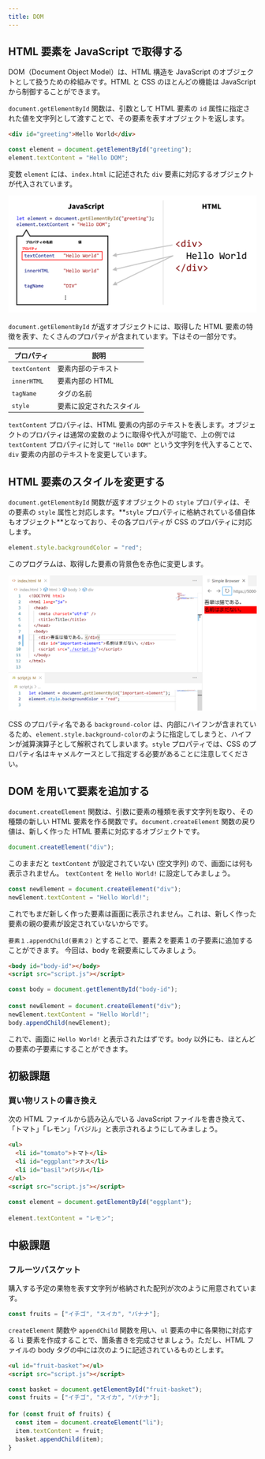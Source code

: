 ```yaml
---
title: DOM
---
```


## <Term type="html">HTML</Term> 要素を <Term type="javascript">JavaScript</Term> で取得する

<p><Term strong type="dom">DOM</Term>（Document Object Model）は、<Term type="html">HTML</Term> 構造を <Term type="javascript">JavaScript</Term> の<Term type="javascriptObject">オブジェクト</Term>として扱うための枠組みです。<Term type="html">HTML</Term> と <Term type="css">CSS</Term> のほとんどの機能は <Term type="javascript">JavaScript</Term> から制御することができます。</p>

`document.getElementById` <Term type="javascriptFunction">関数</Term>は、<Term type="javascriptParameter">引数</Term>として <Term type="element">HTML 要素</Term>の `id` <Term type="attribute">属性</Term>に指定された値を<Term type="javascriptString">文字列</Term>として<Term type="javascriptPass">渡す</Term>ことで、その<Term type="element">要素</Term>を表す<Term type="javascriptObject">オブジェクト</Term>を<Term type="javascriptReturn">返し</Term>ます。

```html title="index.html"
<div id="greeting">Hello World</div>
```

```js title="script.js"
const element = document.getElementById("greeting");
element.textContent = "Hello DOM";
```

<ViewSource url={import.meta.url} path="_samples/get-element-by-id" />

<p><Term type="javascriptVariable">変数</Term> <code>element</code> には、<code>index.html</code> に記述された <code>div</code> <Term type="element">要素</Term>に対応する<Term type="javascriptObject">オブジェクト</Term>が<Term type="javascriptAssignment">代入</Term>されています。</p>

![DOM](./dom.png)

`document.getElementById` が<Term type="javascriptReturn">返す</Term><Term type="javascriptObject">オブジェクト</Term>には、取得した HTML <Term type="element">要素</Term>の特徴を表す、たくさんの<Term type="javascriptProperty">プロパティ</Term>が含まれています。下はその一部分です。

| プロパティ    | 説明                                                 |
| ------------- | ---------------------------------------------------- |
| `textContent` | <Term type="element">要素</Term>内部のテキスト       |
| `innerHTML`   | <Term type="element">要素</Term>内部の HTML          |
| `tagName`     | <Term type="tag">タグ</Term>の名前                   |
| `style`       | <Term type="element">要素</Term>に設定されたスタイル |

`textContent` <Term type="javascriptProperty">プロパティ</Term>は、<Term type="element">HTML 要素</Term>の内部のテキストを表します。<Term type="javascriptObject">オブジェクト</Term>の<Term type="javascriptProperty">プロパティ</Term>は通常の<Term type="javascriptVariable">変数</Term>のように取得や<Term type="javascriptAssignment">代入</Term>が可能で、上の例では `textContent` <Term type="javascriptProperty">プロパティ</Term>に対して `"Hello DOM"` という<Term type="javascriptString">文字列</Term>を代入することで、`div` <Term type="element">要素</Term>の内部のテキストを変更しています。

## <Term type="element">HTML 要素</Term>のスタイルを変更する

`document.getElementById` <Term type="javascriptFunction">関数</Term>が返す<Term type="javascriptObject">オブジェクト</Term>の `style` <Term type="javascriptProperty">プロパティ</Term>は、その要素の <Term type="styleAttribute">`style` 属性</Term>と対応します。**`style` <Term type="javascriptProperty">プロパティ</Term>に格納されている<Term type="javascriptValue">値</Term>自体も<Term type="javascriptObject">オブジェクト</Term>**となっており、その各<Term type="javascriptProperty">プロパティ</Term>が CSS の<Term type="cssProperty">プロパティ</Term>に対応します。

```js title="script.js"
element.style.backgroundColor = "red";
```

このプログラムは、取得した<Term type="element">要素</Term>の背景色を赤色に変更します。

![JavaScriptからスタイルを操作する](./change-styles.png)

<p><Term type="css">CSS</Term> の<Term type="cssProperty">プロパティ</Term>名である <code>background-color</code> は、内部にハイフンが含まれているため、<code>element.style.background-color</code>のように指定してしまうと、ハイフンが減算<Term type="javascriptOperator">演算子</Term>として解釈されてしまいます。<code>style</code> <Term type="javascriptProperty">プロパティ</Term>では、<Term type="css">CSS</Term> の<Term type="cssProperty">プロパティ</Term>名は<Term type="camelCase">キャメルケース</Term>として指定する必要があることに注意してください。</p>

## DOM を用いて要素を追加する

`document.createElement` 関数は、引数に要素の種類を表す文字列を取り、その種類の新しい HTML 要素を作る関数です。`document.createElement` 関数の戻り値は、新しく作った HTML 要素に対応するオブジェクトです。

```js
document.createElement("div");
```

このままだと `textContent` が設定されていない (空文字列) ので、画面には何も表示されません。
`textContent` を `Hello World!` に設定してみましょう。

```js
const newElement = document.createElement("div");
newElement.textContent = "Hello World!";
```

これでもまだ新しく作った要素は画面に表示されません。これは、新しく作った要素の親の要素が設定されていないからです。

`要素１.appendChild(要素２)` とすることで、要素２を要素１の子要素に追加することができます。
今回は、body を親要素にしてみましょう。

```html
<body id="body-id"></body>
<script src="script.js"></script>
```

```js
const body = document.getElementById("body-id");

const newElement = document.createElement("div");
newElement.textContent = "Hello World!";
body.appendChild(newElement);
```

これで、画面に `Hello World!` と表示されたはずです。`body` 以外にも、ほとんどの要素の子要素にすることができます。

## 初級課題

### 買い物リストの書き換え

次の HTML ファイルから読み込んでいる JavaScript ファイルを書き換えて、「トマト」「レモン」「バジル」と表示されるようにしてみましょう。

```html title="index.html"
<ul>
  <li id="tomato">トマト</li>
  <li id="eggplant">ナス</li>
  <li id="basil">バジル</li>
</ul>
<script src="script.js"></script>
```

<Answer title="買い物リストの書き換え">

```js title="script.js"
const element = document.getElementById("eggplant");

element.textContent = "レモン";
```

<ViewSource url={import.meta.url} path="_samples/change-shopping-memo" />

</Answer>

## 中級課題

### フルーツバスケット

購入する予定の果物を表す文字列が格納された配列が次のように用意されています。

```js
const fruits = ["イチゴ", "スイカ", "バナナ"];
```

`createElement` 関数や `appendChild` 関数を用い、`ul` 要素の中に各果物に対応する `li` 要素を作成することで、箇条書きを完成させましょう。ただし、HTML ファイルの body タグの中には次のように記述されているものとします。

```html title="index.html"
<ul id="fruit-basket"></ul>
<script src="script.js"></script>
```

<Answer title="フルーツバスケット">

```js title="script.js"
const basket = document.getElementById("fruit-basket");
const fruits = ["イチゴ", "スイカ", "バナナ"];

for (const fruit of fruits) {
  const item = document.createElement("li");
  item.textContent = fruit;
  basket.appendChild(item);
}
```

<ViewSource url={import.meta.url} path="_samples/fruit-basket" />

</Answer>
